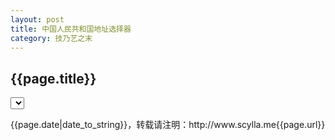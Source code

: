 ```yaml
---
layout: post
title: 中国人民共和国地址选择器
category: 技乃艺之末
---
```

<h2>{{page.title}}</h2>
<div id="test">
	<select id="testareapicker"></select>
	<script>
		$(function(e) {
			$('#testareapicker').areaPicker({});
		});
	</script>
</div>
<p>{{page.date|date_to_string}}，转载请注明：http://www.scylla.me{{page.url}}</p>
<script type="text/javascript" src="/js/jquery.query.js"></script>
<script type="text/javascript" src="/js/area_json.js"></script>
<script type="text/javascript" src="/js/jquery.areapicker.js"></script>
